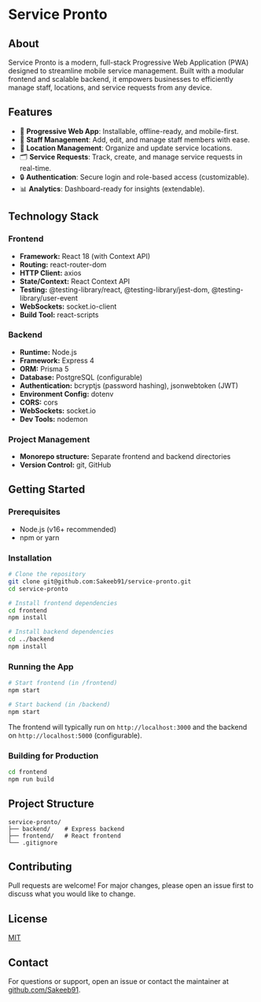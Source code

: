 # Service Pronto

## About

Service Pronto is a modern, full-stack Progressive Web Application (PWA) designed to streamline mobile service management. Built with a modular frontend and scalable backend, it empowers businesses to efficiently manage staff, locations, and service requests from any device.

## Features

- 🚀 **Progressive Web App**: Installable, offline-ready, and mobile-first.
- 👥 **Staff Management**: Add, edit, and manage staff members with ease.
- 📍 **Location Management**: Organize and update service locations.
- 🗂️ **Service Requests**: Track, create, and manage service requests in real-time.
- 🔒 **Authentication**: Secure login and role-based access (customizable).
- 📊 **Analytics**: Dashboard-ready for insights (extendable).

## Technology Stack

### Frontend
- **Framework:** React 18 (with Context API)
- **Routing:** react-router-dom
- **HTTP Client:** axios
- **State/Context:** React Context API
- **Testing:** @testing-library/react, @testing-library/jest-dom, @testing-library/user-event
- **WebSockets:** socket.io-client
- **Build Tool:** react-scripts

### Backend
- **Runtime:** Node.js
- **Framework:** Express 4
- **ORM:** Prisma 5
- **Database:** PostgreSQL (configurable)
- **Authentication:** bcryptjs (password hashing), jsonwebtoken (JWT)
- **Environment Config:** dotenv
- **CORS:** cors
- **WebSockets:** socket.io
- **Dev Tools:** nodemon

### Project Management
- **Monorepo structure:** Separate frontend and backend directories
- **Version Control:** git, GitHub


## Getting Started

### Prerequisites
- Node.js (v16+ recommended)
- npm or yarn

### Installation
```bash
# Clone the repository
git clone git@github.com:Sakeeb91/service-pronto.git
cd service-pronto

# Install frontend dependencies
cd frontend
npm install

# Install backend dependencies
cd ../backend
npm install
```

### Running the App
```bash
# Start frontend (in /frontend)
npm start

# Start backend (in /backend)
npm start
```

The frontend will typically run on `http://localhost:3000` and the backend on `http://localhost:5000` (configurable).

### Building for Production
```bash
cd frontend
npm run build
```

## Project Structure
```
service-pronto/
├── backend/    # Express backend
├── frontend/   # React frontend
└── .gitignore
```

## Contributing
Pull requests are welcome! For major changes, please open an issue first to discuss what you would like to change.

## License
[MIT](LICENSE)

## Contact
For questions or support, open an issue or contact the maintainer at [github.com/Sakeeb91](https://github.com/Sakeeb91).
